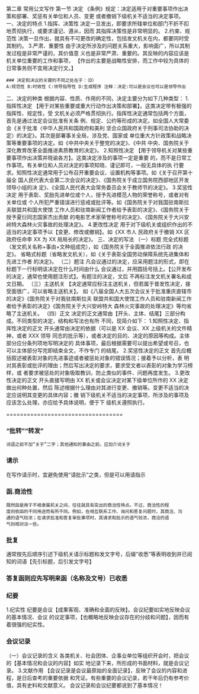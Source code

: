 第二章 常用公文写作
第一节 决定
《条例》规定：决定适用于对重要事项作出决策和部署、奖惩有关单位和人员、变更
或者撤销下级机关不适当的决定事项。
一、决定的特点
1.指挥、决策性
    决定一旦发出，即要求所辖单位和部门不折不扣地贯彻执行，或要求谨记、遵从，因而
    其指挥决策性是非常明显的。
2.约束、规范性
    决策一旦作出，就具有不可更改的确定性，包括发文机关在内，都要同时受其制约。
3.严肃、重要性
    由于决定所涉及的问题关系重大，影响面广，所以其制发过程是非常严谨的，其价值意
    义也是非常严肃、重要的。其反映的内容应该是机关单位重要的工作和事项，
    【作出的主要是战略性安排，而工作中较为具体的日常事务则不宜用决定行文。】

    ### 决定和决议的关键的不同之处在于：（D）
    A:规范性 B:时效性 C:领导指导性 D:生成程序 注释：决定:可以是会议也可以是领导作出


二、决定的种类
根据内容、性质、作用的不同，决定主要分为如下几种类型：
1.指挥性决定
    【用于对某些重要或重大行动作出决策和部署】。这类决定带有极强的指挥性、规定性，受
    文机关必须严格贯彻执行。指挥性决定通常包括两个方面，首先是通过法定会议批准有关条
    例、规定、公约等形成的决定。如全国人大常委会《关于批准〈中华人民共和国政府和美利
    坚合众国政府关于刑事司法协助的决定〉的决定》。其次是部署事关全局，涉及党、国家或
    单位重大方针政策和战略决策等重要事项的决定。如《中共中央关于整党的决定》、《中共
    中央、国务院关于深化教育改革全面推进素质教育的决定》。
2.知照性决定
    【用于领导机关对某些重要事项作出决策并晓谕各方】。这类决定涉及的事项一定是重要
    的，而不是日常工作事项。有关单位和人员对决定的事项知晓、谨记即可，一般无具体的执
    行要求。知照性决定通常用于公布召开重要会议、设置机构等事项。如《关于召开第十届全
    国人民代表大会第二次会议的决定》、《国务院关于成立国务院西部地区开发领导小组的决
    定》、《全国人民代表大会常务委员会关于教师节的决定》。
3.奖惩性决定
    用于表彰、奖励先进单位或个人，授予先进模范人物的荣誉称号，或者对有关单位或
    个人所犯严重错误进行惩戒或批评等。如《国务院关于对我国驻南斯拉夫联盟共和国大使馆
    工作人员和驻南新闻工作者给予表彰的决定》、《国务院关于授予夏衍同志国家杰出贡献
    的电影艺术家荣誉称号的决定》、《国务院关于大兴安岭特大森林火灾事故的处理决定》。
4.更改性决定
    用于对下级机关或组织作出的不适当的决定事项予以【变更、修改或撤销】。如《XX 市人
    民政府关于撤销 XX 区政府任命李 XX 为 XX 局局长的决定》。
三、决定的写法
（一）标题
    完全式标题（发文机关名称+事由+文种组成完），如《国务院关于全面推进依法行政
    的决定》。
    省略式标题（省略发文机关），如《关于表彰全国劳动保障系统先进集体和先进工作者
    的决定》。
（二）题注
    凡会议通过的决定，应采用题注的形式，即在标题下一行标明该决定在什么时间由什么
    会议通过，并用圆括号括上。【公开发布的决定，通常也使用题注形式】。有题注的决定，文后
    不再标注发文机关署名和成文日期。
（三）主送机关
   【决定通常应标注主送机关，但若属于普发性决定，接受面很广，可以省略主送机关】。
    如《八届全国人大五次会议关于批准重庆直辖市的决定》《国务院关于对我驻南斯拉夫
    联盟共和国大使馆工作人员和驻南新闻工作者给予表彰的决定》《国务院关于大兴安岭特大
    森林火灾事故的处理决定》等均省略了主送机关。
（四）正文
决定的正文通常由【开头、主体、结尾】三部分构成。不同类型的决定，结构和写法也有所
不同，现简介如下：
1.知照性决定、指挥性决定的正文
    开头通常由决定的依据（可以是 XX 会议、XX 上级机关的文件精神，或者 XXX 领导
    同志的批示等），或者决定的目的、决定的原因等构成。主体部分应分条列项地写明决定的
    具体事项，最后根据需要可以提出希望或号召，也可以主体部分写完即结束全文，不作专门
    的结尾。
2.奖惩性决定的正文
    首先应概括叙述被表彰对象的先进事迹或者被惩处对象的错误情况；接着予以分析，表
    明对其表彰或批评的理由；然后写出决定的要求，要求受文者以表彰的对象为学习榜样，或
    者要求被惩处的对象吸取教训，防止类似的事件、问题再度发生。
3.更改性决定的正文
    开头直接写明由 XX 机关或会议决定对某下级单位所作的 XX 决定做出何种处置，然后
    陈述根据什么理由对其进行变更、撤销等。变更不适当的决定应说明其变更的具体内容；撤
    销下级机关不适当的决定事项，所涉及的事项及应该怎么处理，亦应给予具体说明，便于下
    级机关遵照执行。







==================================


### “批转”“转发”
    词语之前不加“关于”二字；其他通知的事由之前，应加介词关于

### 请示
在写作请示时，宜避免使用“请批示”之类，但是可以用请指示

### 函.商洽性
    既然函是用于不相隶属机关之间，往往就具有突出的商洽性特点。不过，商洽性的程
    度则依函的不同用途而有所不同。例如，在相互联系工作、询问和答复问题时，其商洽、沟
    通的语气较浓；在请求批准和答复审批事项时，其请求和批示的语气较浓，商洽的语
    气则相对淡一些。

### 批复
通常按先后顺序引述下级机关请示标题和发文字号，后缀“收悉”等表明收到并已阅知的词语【先引标题，后引发文字号】
### 答复函则应先写明来函（名称及文号）已收悉


### 纪要
1.纪实性
    纪要是会议【成果客观、准确和全面的反映】。会议纪要如实地反映会议的基本情况、会议
    的议定事项，【也概略地反映会议存在的分歧和问题】，因而有着很强的纪实性。
### 会议记录
（一）会议记录的含义
    各类机关、社会团体、企事业单位等组织开会时，把会议的【基本情况和会议的内容】如实
    地记录下来，所形成的书面材料，就是会议记录。
    3.文献作用
        【会议记录是会议最原始的全面记录】，反映了会议的内容和进程，是日后查考的重要依据
        和凭证。有些重要的会议记录，若干年后仍有参考价值，具有史料和文献意义。
会议记录和会议纪要都说到了基本情况！